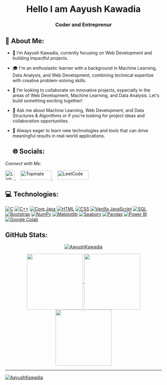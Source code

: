 <h1 align="center">Hello I am Aayush Kawadia </h1>
<h3 align="center">Coder and Entreprenur</h3>

## 💫 About Me:
- 🔭 I’m Aayush Kawadia, currently focusing on Web Development and building impactful projects.
- 🎓 I'm an enthusiastic learner with a background in Machine Learning, Data Analysis, and Web Development, combining technical expertise with creative problem-solving skills.
- 👯 I’m looking to collaborate on innovative projects, especially in the areas of Web Development, Machine Learning, and Data Analysis. Let's build something exciting together!
- 💬 Ask me about Machine Learning, Web Development, and Data Structures & Algorithms or if you're looking for project ideas and collaboration opportunities.
- 🚀 Always eager to learn new technologies and tools that can drive meaningful results in real-world applications.


  ## 🌐 Socials:
*Connect with Me:*

<a href="https://www.linkedin.com/in/aayushkawadia" target="blank">
    <img src="https://raw.githubusercontent.com/rahuldkjain/github-profile-readme-generator/master/src/images/icons/Social/linked-in-alt.svg" alt="LinkedIn" width="30" height="30" />
</a>
<a href="https://topmate.io/aayushkawadia" target="blank" style="margin-left: 15px;">
    <img src="https://img.shields.io/badge/Topmate-5D3FD3.svg?style=flat&logo=web&logoColor=white" alt="Topmate" width="100" height="30" />
</a>
<a href="https://leetcode.com/u/aayushkawadia2004/" target="blank" style="margin-left: 15px;">
    <img src="https://img.shields.io/badge/LeetCode-FFA116.svg?style=flat&logo=leetcode&logoColor=black" alt="LeetCode" width="100" height="30" />
</a>



## 💻 Technologies:

[![C](https://img.shields.io/badge/C-%2300598B.svg?logo=c&logoColor=white)](https://en.wikipedia.org/wiki/C_(programming_language))
[![C++](https://img.shields.io/badge/C++-%2300599C.svg?logo=c%2B%2B&logoColor=white)](https://en.wikipedia.org/wiki/C%2B%2B)
[![Core Java](https://img.shields.io/badge/Core%20Java-%23F89820.svg?logo=java&logoColor=white)](https://en.wikipedia.org/wiki/Java_(programming_language))
[![HTML](https://img.shields.io/badge/HTML5-%23E34F26.svg?logo=html5&logoColor=white)](https://en.wikipedia.org/wiki/HTML)
[![CSS](https://img.shields.io/badge/CSS3-%231572B6.svg?logo=css3&logoColor=white)](https://en.wikipedia.org/wiki/CSS)
[![Vanilla JavaScript](https://img.shields.io/badge/Vanilla%20JavaScript-%23F7DF1E.svg?logo=javascript&logoColor=black)](https://en.wikipedia.org/wiki/JavaScript)
[![SQL](https://img.shields.io/badge/SQL-%234F5B93.svg?logo=postgresql&logoColor=white)](https://en.wikipedia.org/wiki/SQL)
[![Bootstrap](https://img.shields.io/badge/Bootstrap-%23563D7A.svg?logo=bootstrap&logoColor=white)](https://en.wikipedia.org/wiki/Bootstrap_(front-end_framework))
[![NumPy](https://img.shields.io/badge/NumPy-%23013243.svg?logo=numpy&logoColor=white)](https://en.wikipedia.org/wiki/NumPy)
[![Matplotlib](https://img.shields.io/badge/Matplotlib-%233B8EB8.svg?logo=matplotlib&logoColor=white)](https://en.wikipedia.org/wiki/Matplotlib)
[![Seaborn](https://img.shields.io/badge/Seaborn-%23E5734A.svg?logo=seaborn&logoColor=white)](https://en.wikipedia.org/wiki/Seaborn)
[![Pandas](https://img.shields.io/badge/Pandas-%23121011.svg?logo=pandas&logoColor=white)](https://en.wikipedia.org/wiki/Pandas_(software))
[![Power BI](https://img.shields.io/badge/Power%20BI-%23F25028.svg?logo=microsoft-powerbi&logoColor=white)](https://en.wikipedia.org/wiki/Power_BI)
[![Google Colab](https://img.shields.io/badge/Google%20Colab-%23FFAA00.svg?logo=googlecolab&logoColor=white)](https://colab.research.google.com/)


## GitHub Stats:
<div align="center">
<a href="https://github.com/AayushKawadia">
<img align="center" src="https://github-readme-streak-stats.herokuapp.com/?user=AayushKawadia&theme=2077" alt="AayushKawadia" /></p>
<!-- <img align="center" src="http://github-profile-summary-cards.vercel.app/api/cards/stats?username=AayushKawadia&theme=2077" height="180em" /> -->
<img align="center" src="http://github-profile-summary-cards.vercel.app/api/cards/most-commit-language?username=AayushKawadia&theme=2077" height="180em" />
<!-- <img align="center" src="http://github-profile-summary-cards.vercel.app/api/cards/repos-per-language?username=AayushKawadia&theme=2077" height="180em" /> -->
<img align="center" src="http://github-profile-summary-cards.vercel.app/api/cards/productive-time?username=AayushKawadia&theme=2077" height="180em" />
<img align="center" src="http://github-profile-summary-cards.vercel.app/api/cards/profile-details?username=AayushKawadia&theme=2077" height="180em" />


---


<p align="left"> <img src="https://komarev.com/ghpvc/?username=AayushKawadia&label=Profile%20views&color=0e75b6&style=flat" alt="AayushKawadia" /> </p>
